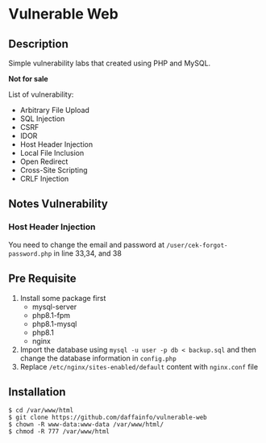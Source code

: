 # Vulnerable Web

## Description
Simple vulnerability labs that created using PHP and MySQL.

**Not for sale**

List of vulnerability:
* Arbitrary File Upload
* SQL Injection
* CSRF
* IDOR
* Host Header Injection
* Local File Inclusion
* Open Redirect
* Cross-Site Scripting
* CRLF Injection

## Notes Vulnerability
### Host Header Injection
You need to change the email and password at `/user/cek-forgot-password.php` in line 33,34, and 38

## Pre Requisite
1. Install some package first
   - mysql-server
   - php8.1-fpm
   - php8.1-mysql
   - php8.1
   - nginx
2. Import the database using `mysql -u user -p db < backup.sql` and then change the database information in `config.php`
3. Replace `/etc/nginx/sites-enabled/default` content with `nginx.conf` file

## Installation
```
$ cd /var/www/html
$ git clone https://github.com/daffainfo/vulnerable-web
$ chown -R www-data:www-data /var/www/html/
$ chmod -R 777 /var/www/html
```